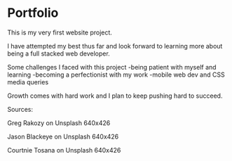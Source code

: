 # Portfolio
This is my very first website project. 

I have attempted my best thus far and look forward to learning more about being a full stacked web developer. 

Some challenges I faced with this project
-being patient with myself and learning
-becoming a perfectionist with my work
-mobile web dev and CSS media queries 

Growth comes with hard work and I plan to keep pushing hard to succeed. 

Sources:

Greg Rakozy on Unsplash 640x426

Jason Blackeye on Unsplash 
640x426

Courtnie Tosana on Unsplash 640x426